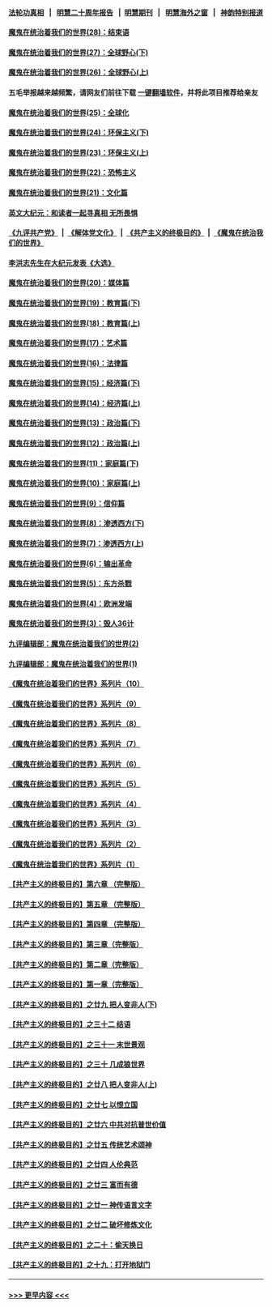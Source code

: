 #### [法轮功真相](https://github.com/gfw-breaker/truth/blob/master/README.md?t=0) &nbsp;&nbsp;|&nbsp;&nbsp; [明慧二十周年报告](https://github.com/gfw-breaker/mh-reports/blob/master/README.md?t=0) &nbsp;&nbsp;|&nbsp;&nbsp;[明慧期刊](https://github.com/gfw-breaker/mh-qikan) &nbsp;&nbsp;|&nbsp;&nbsp; [明慧海外之窗](https://github.com/gfw-breaker/mh-news/blob/master/README.md?t=0) &nbsp;&nbsp;|&nbsp;&nbsp; [神韵特别报道](https://github.com/gfw-breaker/mh-news/blob/master/shenyun.md?t=0)
#### [魔鬼在统治着我们的世界(28)：结束语](../pages/nsc422/n10936246.md?t=07030402) 
#### [魔鬼在统治着我们的世界(27)：全球野心(下)](../pages/nsc422/n10928319.md?t=07030402) 
#### [魔鬼在统治着我们的世界(26)：全球野心(上)](../pages/nsc422/n10900318.md?t=07030402) 
#### 五毛举报越来越频繁，请网友们前往下载 [一键翻墙软件](https://github.com/gfw-breaker/ssr-accounts)，并将此项目推荐给亲友
#### [魔鬼在统治着我们的世界(25)：全球化](../pages/nsc422/n10788205.md?t=07030402) 
#### [魔鬼在统治着我们的世界(24)：环保主义(下)](../pages/nsc422/n10695307.md?t=07030402) 
#### [魔鬼在统治着我们的世界(23)：环保主义(上)](../pages/nsc422/n10688613.md?t=07030402) 
#### [魔鬼在统治着我们的世界(22)：恐怖主义](../pages/nsc422/n10614727.md?t=07030402) 
#### [魔鬼在统治着我们的世界(21)：文化篇](../pages/nsc422/n10597706.md?t=07030402) 
#### [英文大纪元：和读者一起寻真相 无所畏惧](../pages/nsc422/n12542027.md?t=07030402) 
#### [《九评共产党》](https://github.com/begood0513/9ping.md/blob/master/README.md) &nbsp;|&nbsp; [《解体党文化》](../../../../jtdwh.md/blob/master/README.md)  &nbsp;|&nbsp; [《共产主义的终极目的》](../../../../gczydzjmd.md/blob/master/README.md) &nbsp;|&nbsp; [《魔鬼在统治我们的世界》](../../../../mgztzwmdsj.md/blob/master/README.md) 
#### [李洪志先生在大纪元发表《大选》](../pages/nsc422/n12534746.md?t=07030402) 
#### [魔鬼在统治着我们的世界(20)：媒体篇](../pages/nsc422/n10586579.md?t=07030402) 
#### [魔鬼在统治着我们的世界(19)：教育篇(下)](../pages/nsc422/n10564808.md?t=07030402) 
#### [魔鬼在统治着我们的世界(18)：教育篇(上)](../pages/nsc422/n10526970.md?t=07030402) 
#### [魔鬼在统治着我们的世界(17)：艺术篇](../pages/nsc422/n10499093.md?t=07030402) 
#### [魔鬼在统治着我们的世界(16)：法律篇](../pages/nsc422/n10485969.md?t=07030402) 
#### [魔鬼在统治着我们的世界(15)：经济篇(下)](../pages/nsc422/n10469975.md?t=07030402) 
#### [魔鬼在统治着我们的世界(14)：经济篇(上)](../pages/nsc422/n10457370.md?t=07030402) 
#### [魔鬼在统治着我们的世界(13)：政治篇(下)](../pages/nsc422/n10448270.md?t=07030402) 
#### [魔鬼在统治着我们的世界(12)：政治篇(上)](../pages/nsc422/n10444576.md?t=07030402) 
#### [魔鬼在统治着我们的世界(11)：家庭篇(下)](../pages/nsc422/n10440961.md?t=07030402) 
#### [魔鬼在统治着我们的世界(10)：家庭篇(上)](../pages/nsc422/n10435448.md?t=07030402) 
#### [魔鬼在统治着我们的世界(9)：信仰篇](../pages/nsc422/n10432159.md?t=07030402) 
#### [魔鬼在统治着我们的世界(8)：渗透西方(下)](../pages/nsc422/n10429603.md?t=07030402) 
#### [魔鬼在统治着我们的世界(7)：渗透西方(上)](../pages/nsc422/n10426013.md?t=07030402) 
#### [魔鬼在统治着我们的世界(6)：输出革命](../pages/nsc422/n10421536.md?t=07030402) 
#### [魔鬼在统治着我们的世界(5)：东方杀戮](../pages/nsc422/n10417707.md?t=07030402) 
#### [魔鬼在统治着我们的世界(4)：欧洲发端](../pages/nsc422/n10414890.md?t=07030402) 
#### [魔鬼在统治着我们的世界(3)：毁人36计](../pages/nsc422/n10411583.md?t=07030402) 
#### [九评编辑部：魔鬼在统治着我们的世界(2)](../pages/nsc422/n10410036.md?t=07030402) 
#### [九评编辑部：魔鬼在统治着我们的世界(1)](../pages/nsc422/n10406825.md?t=07030402) 
#### [《魔鬼在统治着我们的世界》系列片（10）](../pages/nsc422/n12292670.md?t=07030402) 
#### [《魔鬼在统治着我们的世界》系列片（9）](../pages/nsc422/n12290859.md?t=07030402) 
#### [《魔鬼在统治着我们的世界》系列片（8）](../pages/nsc422/n12287445.md?t=07030402) 
#### [《魔鬼在统治着我们的世界》系列片（7）](../pages/nsc422/n12283425.md?t=07030402) 
#### [《魔鬼在统治着我们的世界》系列片（6）](../pages/nsc422/n12282314.md?t=07030402) 
#### [《魔鬼在统治着我们的世界》系列片（5）](../pages/nsc422/n12281419.md?t=07030402) 
#### [《魔鬼在统治着我们的世界》系列片（4）](../pages/nsc422/n12274024.md?t=07030402) 
#### [《魔鬼在统治着我们的世界》系列片（3）](../pages/nsc422/n12271322.md?t=07030402) 
#### [《魔鬼在统治着我们的世界》系列片（2）](../pages/nsc422/n12269049.md?t=07030402) 
#### [《魔鬼在统治着我们的世界》系列片（1）](../pages/nsc422/n12267575.md?t=07030402) 
#### [【共产主义的终极目的】第六章 （完整版）](../pages/nsc422/n11428913.md?t=07030402) 
#### [【共产主义的终极目的】第五章 （完整版）](../pages/nsc422/n11428912.md?t=07030402) 
#### [【共产主义的终极目的】第四章 （完整版）](../pages/nsc422/n11428907.md?t=07030402) 
#### [【共产主义的终极目的】第三章（完整版）](../pages/nsc422/n11428848.md?t=07030402) 
#### [【共产主义的终极目的】第二章（完整版）](../pages/nsc422/n11428831.md?t=07030402) 
#### [【共产主义的终极目的】第一章（完整版）](../pages/nsc422/n11417651.md?t=07030402) 
#### [【共产主义的终极目的】之廿九 把人变非人(下)](../pages/nsc422/n11344140.md?t=07030402) 
#### [【共产主义的终极目的】之三十二 结语](../pages/nsc422/n11360535.md?t=07030402) 
#### [【共产主义的终极目的】之三十一 末世景观](../pages/nsc422/n11351129.md?t=07030402) 
#### [【共产主义的终极目的】之三十 几成狼世界](../pages/nsc422/n11348280.md?t=07030402) 
#### [【共产主义的终极目的】之廿八 把人变非人(上)](../pages/nsc422/n11340492.md?t=07030402) 
#### [【共产主义的终极目的】之廿七 以恨立国](../pages/nsc422/n11336944.md?t=07030402) 
#### [【共产主义的终极目的】之廿六 中共对抗普世价值](../pages/nsc422/n11324785.md?t=07030402) 
#### [【共产主义的终极目的】之廿五 传统艺术颂神](../pages/nsc422/n11296396.md?t=07030402) 
#### [【共产主义的终极目的】之廿四 人伦典范](../pages/nsc422/n11296397.md?t=07030402) 
#### [【共产主义的终极目的】之廿三 富而有德](../pages/nsc422/n11283598.md?t=07030402) 
#### [【共产主义的终极目的】之廿一 神传语言文字](../pages/nsc422/n11263265.md?t=07030402) 
#### [【共产主义的终极目的】之廿二 破坏修炼文化](../pages/nsc422/n11245728.md?t=07030402) 
#### [【共产主义的终极目的】之二十：偷天换日](../pages/nsc422/n11238846.md?t=07030402) 
#### [【共产主义的终极目的】之十九：打开地狱门](../pages/nsc422/n11206376.md?t=07030402) 

----
#### [ >>> 更早内容 <<< ](../indexes/nsc422-earlier.md)
